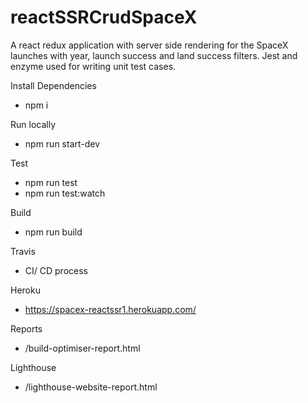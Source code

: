 # reactSSRCrudSpaceX
A react redux application with server side rendering for the SpaceX launches with year, launch success and land success filters. 
Jest and enzyme used for writing unit test cases.

Install Dependencies
 - npm i
 
 Run locally
 - npm run start-dev
 
 Test
 - npm run test
 - npm run test:watch

Build
 - npm run build

Travis
 - CI/ CD process

Heroku
 - https://spacex-reactssr1.herokuapp.com/

Reports
- /build-optimiser-report.html

Lighthouse
- /lighthouse-website-report.html
